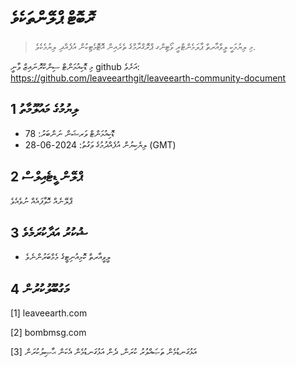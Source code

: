 # ރޮބޮޓް ޕްލޭންތަކެވެ

>މި ލިޔުމަކީ ލީވްއާރތް ޕާލަމެންޓްރީ ވޯޓިންގ ޕްރޮގްރާމްގެ ތެރެއިން އޮޓޮމެޓިކުން އުފެއްދި ލިޔުމެކެވެ.

މި ޑޮކިއުމަންޓް ސިންކްރޮނައިޒް ވާނީ github އަށެވެ: https://github.com/leaveearthgit/leaveearth-community-document

## 1 ލިޔުމުގެ މައުލޫމާތު

- ޑޮކިއުމަންޓް ވަރޝަން ނަންބަރު: 78
- ލިޔެކިޔުން އުފެއްދުމުގެ ވަގުތު: 2024-06-28 (GMT)

## 2 ޕްލޭން ޑީޓެއިލްސް

ޕްލޭނެއް ހޮވާފައެއް ނުވެއެވެ

## 3 ޝުކުރު އަދާކުރަމެވެ
* ލީވީއާރތް ކޮމިއުނިޓީގެ މެމްބަރުންނެވެ

## 4 މަގުބޫލުކުރުން
[1] leaveearth.com

[2] bombmsg.com

[3] އަޅުގަނޑުމެން ތަޞައްވުރު ކުރަން، ދެން އަޅުގަނޑުމެން އެކަން ޙާޞިލުކުރަން